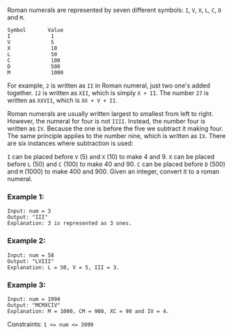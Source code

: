 Roman numerals are represented by seven different symbols: `I`, `V`, `X`, `L`, `C`, `D` and `M`.

    Symbol       Value
    I             1
    V             5
    X             10
    L             50
    C             100
    D             500
    M             1000

For example, `2` is written as `II` in Roman numeral, just two one's added together. `12` is written as `XII`, which is simply `X + II`. The number `27` is written as `XXVII`, which is `XX + V + II`.

Roman numerals are usually written largest to smallest from left to right. However, the numeral for four is not `IIII`. Instead, the number four is written as `IV`. Because the one is before the five we subtract it making four. The same principle applies to the number nine, which is written as `IX`. There are six instances where subtraction is used:

`I` can be placed before `V` (5) and `X` (10) to make 4 and 9.
`X` can be placed before `L` (50) and `C` (100) to make 40 and 90.
`C` can be placed before `D` (500) and `M` (1000) to make 400 and 900.
Given an integer, convert it to a roman numeral.

### Example 1:

    Input: num = 3
    Output: "III"
    Explanation: 3 is represented as 3 ones.

### Example 2:

    Input: num = 58
    Output: "LVIII"
    Explanation: L = 50, V = 5, III = 3.

### Example 3:

    Input: num = 1994
    Output: "MCMXCIV"
    Explanation: M = 1000, CM = 900, XC = 90 and IV = 4.

Constraints:
`1 <= num <= 3999`

